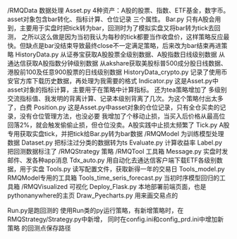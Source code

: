 /RMQData  数据处理
    Asset.py 4种资产：A股的股票、指数、ETF基金，数字币。asset对象包含bar转化、指标计算、仓位记录 三个属性。
    Bar.py  只有A股会用到，主要用于实盘时把tick转为bar，回测时为了模拟实盘又将bar转为tick去回测，
            之所以这么做是因为当初我认为每秒的tick都要当作收盘价，这样策略反应最快。但缺点是bar没结束导致最终close不一定满足策略，后来改为bar结束再进策略
    HistoryData.py  从证券宝获取A股股票全级别数据、A股指数日线级别数据
                    从通达信获取A股指数分钟级别数据
                    从akshare获取美股标普500成分股日线数据、港股前100及任意900股票的日线级别数据
    HistoryData_crypto.py 记录了使用币安官方库下载历史数据，再处理为我需要的格式
    Indicator.py  这是Asset.py中asset对象的指标计算，主要用于在策略中计算指标。
                    还为tea策略增加了 多级别交流指标值、我发明的背离计算、记录本级别背离了几次。为这个策略付出太多了，白费
    Position.py   这是Asset.py中asset对象的仓位记录，只有全仓买卖的记录，没有仓位管理方法，也没必要
                    我增加了个移动止损，当买入后价格从最高位回落2%，就会触发偷偷止损，但仓位没卖。A股实践中止损太频繁了
    Tick.py  A股专用获取实盘tick，并把tick给Bar.py转为bar数据
/RMQModel  为训练模型处理数据
    Dataset.py  把标注过分类的数据转为ts
    Evaluate.py  计算收益率
    Label.py  把回测数据标注了
/RMQStrategy  策略
/RMQTool  工具箱
    Message.py  实盘时发邮件、发各种app消息
    Tdx_auto.py  用自动化去通达信客户端下载ETF各级别数据，用于实盘
    Tools.py  读写配置文件，获取新得一年的交易日
    Tools_model.py  RMQModel专用的工具箱
    Tools_time_seris_forecast.py  当初时序模型回归的工具箱
/RMQVisualized  可视化
    Deploy_Flask.py  本地部署前端页面，也是pythonanywhere的主页
    Draw_Pyecharts.py  用来画交易点的

Run.py是跑回测的
使用Run类的py运行策略，有新增策略时，在RMQStrategy/Strategy.py中新增， 同时在config.ini和config_prd.ini中增加新策略 的回测点保存路径



